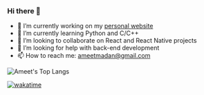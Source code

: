 ### Hi there 👋

<!--
**ameetmadan/ameetmadan** is a ✨ _special_ ✨ repository because its `README.md` (this file) appears on your GitHub profile.
-->

- 🔭 I’m currently working on my [personal website](www.ameet-madan.ch)
- 🌱 I’m currently learning Python and C/C++
- 👯 I’m looking to collaborate on React and React Native projects
- 🤔 I’m looking for help with back-end development
- 📫 How to reach me: ameetmadan@gmail.com

![Ameet's Top Langs](https://github-readme-stats.vercel.app/api/top-langs/?username=ameetmadan&layout=compact)

[![wakatime](https://wakatime.com/badge/user/f7f544be-c0dc-4316-96d1-420af5f25877.svg)](https://wakatime.com/@f7f544be-c0dc-4316-96d1-420af5f25877)
